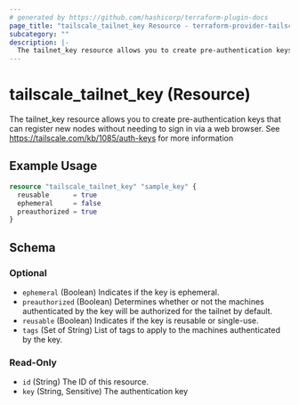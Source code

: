 ```yaml
---
# generated by https://github.com/hashicorp/terraform-plugin-docs
page_title: "tailscale_tailnet_key Resource - terraform-provider-tailscale"
subcategory: ""
description: |-
  The tailnet_key resource allows you to create pre-authentication keys that can register new nodes without needing to sign in via a web browser. See https://tailscale.com/kb/1085/auth-keys for more information
---
```


# tailscale_tailnet_key (Resource)

The tailnet_key resource allows you to create pre-authentication keys that can register new nodes without needing to sign in via a web browser. See https://tailscale.com/kb/1085/auth-keys for more information

## Example Usage

```terraform
resource "tailscale_tailnet_key" "sample_key" {
  reusable      = true
  ephemeral     = false
  preauthorized = true
}
```

<!-- schema generated by tfplugindocs -->
## Schema

### Optional

- `ephemeral` (Boolean) Indicates if the key is ephemeral.
- `preauthorized` (Boolean) Determines whether or not the machines authenticated by the key will be authorized for the tailnet by default.
- `reusable` (Boolean) Indicates if the key is reusable or single-use.
- `tags` (Set of String) List of tags to apply to the machines authenticated by the key.

### Read-Only

- `id` (String) The ID of this resource.
- `key` (String, Sensitive) The authentication key


